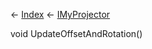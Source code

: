 ← [Index](Api-Index) ← [IMyProjector](Sandbox.ModAPI.Ingame.IMyProjector)

void UpdateOffsetAndRotation()